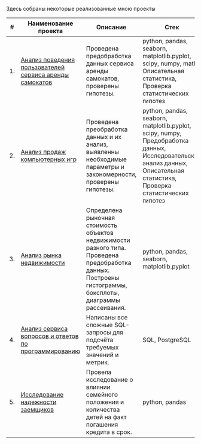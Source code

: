 
Здесь собраны некоторые реализованные мною проекты

| #    | Наименование проекта                | Описание                                                     | Стек                                                         |
| ---- | ------------------------------------------------------------ | ------------------------------------------------------------ | ------------------------------------------------------------ |
| 1.   | [Анализ поведения пользователей сервиса аренды самокатов](https://github.com/LiliaBB/Portfolio/tree/main/Анализ%20поведения%20пользователей%20сервиса%20аренды%20самокатов) | Проведена предобработка данных сервиса аренды самокатов, проверены гипотезы. | python, pandas, seaborn, matplotlib.pyplot, scipy, numpy, math, Описательная статистика, Проверка статистических гипотез       |
| 2.   | [Анализ продаж компьютерных игр](https://github.com/LiliaBB/Portfolio/tree/main/Анализ%20продаж%20компьютерных%20игр) | Проведена преобработка данных и их анализ, выявленны необходимые параметры и закономерности, проверены гипотезы. | python, pandas, seaborn, matplotlib.pyplot, scipy, numpy, Предобработка данных, Исследовательский анализ данных, Описательная статистика, Проверка статистических гипотез |
| 3.   | [Анализ рынка недвижимости](https://github.com/LiliaBB/Portfolio/tree/main/Анализ%20рынка%20недвижимости) | Определена рыночная стоимость объектов недвижимости разного типа. Проведена предобработка данных. Построены гистограммы, боксплоты, диаграммы рассеивания.  | python, pandas, seaborn, matplotlib.pyplot |
| 4.   | [Анализ сервиса вопросов и ответов по программированию](https://github.com/LiliaBB/Portfolio/tree/main/Анализ%20сервиса%20вопросов%20и%20ответов%20по%20программированию) | Написаны все сложные SQL-запросы для подсчёта требуемых значений и метрик.  | SQL, PostgreSQL |
| 5.   | [Исследование надежности заемщиков](https://github.com/LiliaBB/Portfolio/tree/main/Исследование%20надежности%20заемщиков) | Провела исследование о влиянии семейного положения и количества детей на факт погашения кредита в срок. | python, pandas |
